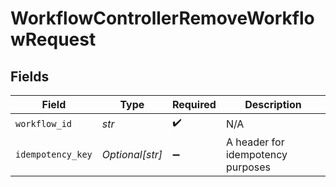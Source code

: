 # WorkflowControllerRemoveWorkflowRequest


## Fields

| Field                             | Type                              | Required                          | Description                       |
| --------------------------------- | --------------------------------- | --------------------------------- | --------------------------------- |
| `workflow_id`                     | *str*                             | :heavy_check_mark:                | N/A                               |
| `idempotency_key`                 | *Optional[str]*                   | :heavy_minus_sign:                | A header for idempotency purposes |